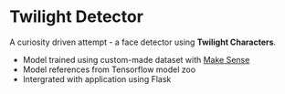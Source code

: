 # Twilight Detector

A curiosity driven attempt - a face detector using <b>Twilight Characters</b>.

- Model trained using custom-made dataset with [Make Sense](https://makesense.ai)
- Model references from Tensorflow model zoo
- Intergrated with application using Flask


